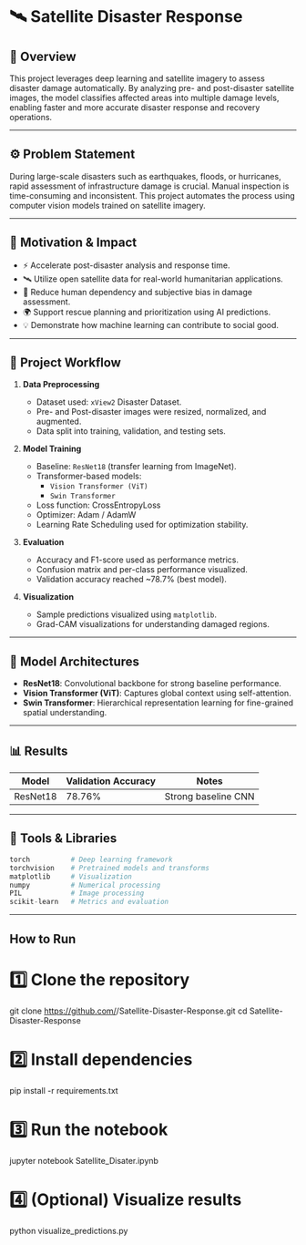 # 🛰️ Satellite Disaster Response

## 📘 Overview
This project leverages deep learning and satellite imagery to assess disaster damage automatically.
By analyzing pre- and post-disaster satellite images, the model classifies affected areas into multiple
damage levels, enabling faster and more accurate disaster response and recovery operations.

---

## ⚙️ Problem Statement
During large-scale disasters such as earthquakes, floods, or hurricanes, rapid assessment of infrastructure
damage is crucial. Manual inspection is time-consuming and inconsistent.
This project automates the process using computer vision models trained on satellite imagery.

---

## 🎯 Motivation & Impact
- ⚡ Accelerate post-disaster analysis and response time.
- 🛰️ Utilize open satellite data for real-world humanitarian applications.
- 🤖 Reduce human dependency and subjective bias in damage assessment.
- 🌍 Support rescue planning and prioritization using AI predictions.
- 💡 Demonstrate how machine learning can contribute to social good.

---

## 🧩 Project Workflow
1. **Data Preprocessing**
   - Dataset used: `xView2` Disaster Dataset.
   - Pre- and Post-disaster images were resized, normalized, and augmented.
   - Data split into training, validation, and testing sets.

2. **Model Training**
   - Baseline: `ResNet18` (transfer learning from ImageNet).
   - Transformer-based models:
     - `Vision Transformer (ViT)`
     - `Swin Transformer`
   - Loss function: CrossEntropyLoss
   - Optimizer: Adam / AdamW
   - Learning Rate Scheduling used for optimization stability.

3. **Evaluation**
   - Accuracy and F1-score used as performance metrics.
   - Confusion matrix and per-class performance visualized.
   - Validation accuracy reached ~78.7% (best model).

4. **Visualization**
   - Sample predictions visualized using `matplotlib`.
   - Grad-CAM visualizations for understanding damaged regions.

---

## 🧠 Model Architectures
- **ResNet18**: Convolutional backbone for strong baseline performance.
- **Vision Transformer (ViT)**: Captures global context using self-attention.
- **Swin Transformer**: Hierarchical representation learning for fine-grained spatial understanding.

---

## 📊 Results
| Model | Validation Accuracy | Notes |
|--------|--------------------|-------|
| ResNet18 | 78.76% | Strong baseline CNN |

---

## 🧪 Tools & Libraries
```python
torch          # Deep learning framework
torchvision    # Pretrained models and transforms
matplotlib     # Visualization
numpy          # Numerical processing
PIL            # Image processing
scikit-learn   # Metrics and evaluation
```

---

## How to Run

# 1️⃣ Clone the repository
git clone https://github.com/<your-username>/Satellite-Disaster-Response.git
cd Satellite-Disaster-Response

# 2️⃣ Install dependencies
pip install -r requirements.txt

# 3️⃣ Run the notebook
jupyter notebook Satellite_Disater.ipynb

# 4️⃣ (Optional) Visualize results
python visualize_predictions.py
